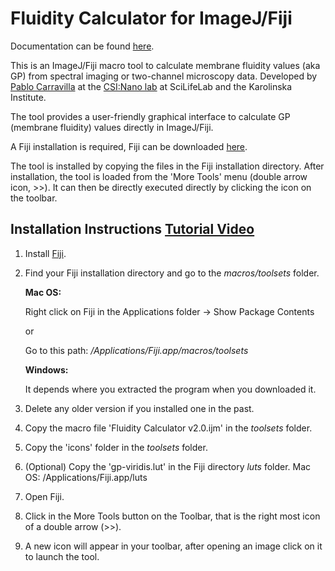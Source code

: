 # Fluidity Calculator for ImageJ/Fiji

Documentation can be found [here](https://github.com/pcarravilla/fluiditycalculator/wiki/Documentation).

This is an ImageJ/Fiji macro tool to calculate membrane fluidity values (aka GP) from spectral imaging or two-channel microscopy data.
Developed by [Pablo Carravilla](https://orcid.org/0000-0001-6592-7630) at the [CSI:Nano lab](https://www.csi-nano.org) at SciLifeLab and the Karolinska Institute.

The tool provides a user-friendly graphical interface to calculate GP (membrane fluidity) values directly in ImageJ/Fiji.

A Fiji installation is required, Fiji can be downloaded [here](https://fiji.sc).

The tool is installed by copying the files in the Fiji installation directory.
After installation, the tool is loaded from the 'More Tools' menu (double arrow icon, >>).
It can then be directly executed directly by clicking the icon on the toolbar.

## Installation Instructions [Tutorial Video](https://youtu.be/NfNh68FUMPk?si=RucBHZpdp8HFwFte)
1. Install [Fiji](https://fiji.sc).
2. Find your Fiji installation directory and go to the _macros/toolsets_ folder.

	**Mac OS:**

	Right click on Fiji in the Applications folder -> Show Package Contents
	
  	or

	Go to this path: _/Applications/Fiji.app/macros/toolsets_
	
	 **Windows:**
			
	It depends where you extracted the program when you downloaded it.

3. Delete any older version if you installed one in the past.

4. Copy the macro file 'Fluidity Calculator v2.0.ijm' in the _toolsets_ folder.

5. Copy the 'icons' folder in the _toolsets_ folder.

6. (Optional) Copy the 'gp-viridis.lut' in the Fiji directory _luts_ folder.
	Mac OS: /Applications/Fiji.app/luts

7. Open Fiji.

8. Click in the More Tools button on the Toolbar, that is the right most icon of a double arrow (>>).

9. A new icon will appear in your toolbar, after opening an image click on it to launch the tool.
